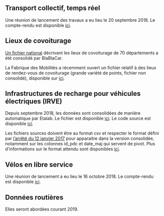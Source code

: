## Transport collectif, temps réel

Une réunion de lancement des travaux a eu lieu le 20 septembre 2018. Le compte-rendu est disponible [ici](<%= @cr_tr %>).

## Lieux de covoiturage

[Un fichier national](https://www.data.gouv.fr/fr/datasets/aires-de-covoiturage-en-france) décrivant les lieux de covoiturage de 70 départements a été consolidé par BlaBlaCar.

La Fabrique des Mobilités a récemment ouvert un fichier relatif à des lieux de rendez-vous de covoiturage (grande variété de points, fichier non consolidé), disponible sur [ici](https://www.data.gouv.fr/fr/datasets/base-de-donnees-commune-des-lieux-et-aires-de-covoiturage/).

## Infrastructures de recharge pour véhicules électriques (IRVE)

Depuis septembre 2018, les données sont consolidées de manière automatique par Etalab. Le fichier est disponible [ici](https://www.data.gouv.fr/fr/datasets/fichier-consolide-des-bornes-de-recharge-pour-vehicules-electriques/). Le code source est disponible [ici](https://github.com/etalab/schema.data.gouv.fr/blob/master/irve/aggregration/irve.ipynb).

Les fichiers sources doivent être au format csv et respecter le format défini par [l’arrêté du 12 janvier 2017](https://www.legifrance.gouv.fr/affichTexte.do?cidTexte=JORFTEXT000033860733&categorieLien=id) pour apparaitre dans la version consolidée, notamment sur les colonnes id_pdc et date_maj qui servent de pivot. Plus d'informations sur le format attendu sont disponibles [ici](https://www.data.gouv.fr/fr/datasets/fichier-exemple-stations-de-recharge-de-vehicules-electriques/).

## Vélos en libre service

Une réunion de lancement a eu lieu le 16 octobre 2018. Le compte-rendu est disponible [ici](<%= @cr_vls %>).

## Données routières

Elles seront abordées courant 2019.
